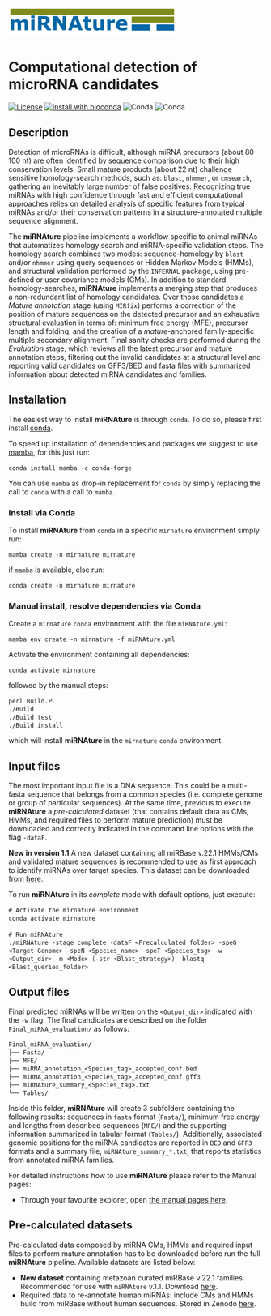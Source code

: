 ![miRNAture](https://github.com/Bierinformatik/miRNAture/blob/main/mirnature_logo.png "miRNAture") 
=========
# Computational detection of microRNA candidates
[![License](https://img.shields.io/github/license/cavelandiah/miRNAture_v1)](https://github.com/cavelandiah/miRNAture_v1)
[![install with bioconda](https://img.shields.io/badge/install%20with-bioconda-brightgreen.svg?style=flat)](http://bioconda.github.io/recipes/mirnature/README.html)
![Conda](https://img.shields.io/conda/v/bioconda/mirnature)
![Conda](https://img.shields.io/conda/dn/bioconda/mirnature)

## Description

Detection of microRNAs is difficult, although miRNA precursors (about 80-100 nt) are often 
identified by sequence comparison due to their high conservation levels. Small mature products 
(about 22 nt) challenge sensitive homology-search methods, such as: `blast`, `nhmmer`, or `cmsearch`, 
gathering an inevitably large number of false positives. Recognizing true miRNAs with high 
confidence through fast and efficient computational approaches relies on detailed analysis of 
specific features from typical miRNAs and/or their conservation patterns in a structure-annotated 
multiple sequence alignment.

The **miRNAture** pipeline implements a workflow specific to animal miRNAs that automatizes homology 
search and miRNA-specific validation steps. The homology search combines two modes: sequence-homology by 
`blast` and/or `nhmmer` using query sequences or Hidden Markov Models (HMMs), and structural validation 
performed by the `INFERNAL` package, using pre-defined or user covariance models (CMs). 
In addition to standard homology-searches, **miRNAture** implements a merging step that produces a 
non-redundant list of homology candidates. Over those candidates a _Mature annotation_ stage (using `MIRfix`)
performs a correction of the position of mature sequences on the detected precursor and an exhaustive 
structural evaluation in terms of: minimum free energy (MFE), precursor length and folding, and the creation
of a *mature*-anchored family-specific multiple secondary alignment. Final sanity checks are performed 
during the _Evaluation_ stage, which reviews all the latest precursor and mature annotation steps, 
filtering out the invalid candidates at a structural level and reporting valid candidates on GFF3/BED and 
fasta files with summarized information about detected miRNA candidates and families.

## Installation

The easiest way to install **miRNAture** is through `conda`. To do so, please first install
[conda](https://docs.conda.io/projects/conda/en/latest/user-guide/install/).

To speed up installation of dependencies and packages we suggest to use
[mamba](https://github.com/mamba-org/mamba), for this just run:

```
conda install mamba -c conda-forge
```

You can use `mamba` as drop-in replacement for `conda` by simply replacing the
call to `conda` with a call to `mamba`.


### Install via Conda

To install **miRNAture** from `conda` in a specific `mirnature` environment
simply run:

```
mamba create -n mirnature mirnature
```

if `mamba` is available, else run:

```
conda create -n mirnature mirnature
```

### Manual install, resolve dependencies via Conda

Create a `mirnature` `conda` environment with the file `miRNAture.yml`:

```
mamba env create -n mirnature -f miRNAture.yml
```

Activate the environment containing all dependencies:

```
conda activate mirnature
```

followed by the manual steps:

```
perl Build.PL
./Build
./Build test
./Build install
```

which will install **miRNAture** in the `mirnature` `conda` environment.


## Input files

The most important input file is a DNA sequence. This could be a multi-fasta 
sequence that belongs from a common species (i.e. complete genome or group of 
particular sequences). At the same time, previous to execute **miRNAture** a
_pre-calculated_ dataset (that contains default data as CMs, HMMs, and required 
files to perform mature prediction) must be downloaded and correctly indicated
in the command line options with the flag `-dataF`. 

**New in version 1.1**
A new dataset containing all miRBase v.22.1 HMMs/CMs and validated mature sequences is
recommended to use as first approach to identify miRNAs over target species.
This dataset can be downloaded from [here](https://doi.org/10.5281/zenodo.7180160).

To run **miRNAture** in its _complete_ mode with default options, just execute:

```
# Activate the mirnature environment
conda activate mirnature

# Run miRNAture
./miRNAture -stage complete -dataF <Precalculated_folder> -speG <Target Genome> -speN <Species_name> -speT <Species_tag> -w <Output_dir> -m <Mode> (-str <Blast_strategy>) -blastq <Blast_queries_folder> 
```

## Output files

Final predicted miRNAs will be written on the `<Output_dir>` indicated with the `-w` flag.
The final candidates are described on the folder `Final_miRNA_evaluation/` as
follows:
```
Final_miRNA_evaluation/
├── Fasta/
├── MFE/
├── miRNA_annotation_<Species_tag>_accepted_conf.bed
├── miRNA_annotation_<Species_tag>_accepted_conf.gff3
├── miRNAture_summary_<Species_tag>.txt
└── Tables/
```

Inside this folder, **miRNAture** will create 3 subfolders containing the
following results: sequences in `fasta` format (`Fasta/`), minimum free
energy and lengths from described sequences (`MFE/`) and the supporting information 
summarized in tabular format (`Tables/`).
Additionally, associated genomic positions for the miRNA candidates are reported
in `BED` and `GFF3` formats and a summary file, `miRNAture_summary_*.txt`, that
reports statistics from annotated miRNA families. 

For detailed instructions how to use **miRNAture** please refer to the Manual pages:

* Through your favourite explorer, open [the manual pages here](http://www.bioinf.uni-leipzig.de/~cristian/miRNAture-Manual/).

## Pre-calculated datasets

Pre-calculated data composed by miRNA CMs, HMMs and required input files to
perform mature annotation has to be downloaded before run the full **miRNAture**
pipeline. Available datasets are listed below:

- **New dataset** containing metazoan curated miRBase v.22.1 families.
  Recommended for use with `miRNAture` v.1.1. Download [here](https://doi.org/10.5281/zenodo.7180160). 
- Required data to re-annotate human miRNAs: include CMs and HMMs build from
  miRBase without human sequences. Stored in Zenodo
  [here](https://zenodo.org/record/4531376#.YCQS8EMo_ys).
